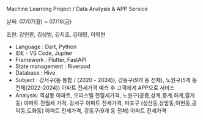Machine Learning Project / Data Analysis & APP Service 

날짜: 07/07(월) ~ 07/18(금)

조원: 강인환, 김상범, 김지호, 김태민, 이학현


- Language : Dart, Python
- IDE - VS Code, Jupiter
- Framework : Flutter, FastAPI
- State management :  Riverpod
- Database : Hive
- Subject : 강서구(동 통합 / (2020 - 2024)), 강동구(9개 동 전체), 노원구(5개 동 전체(2022-2024)) 아파트 전세가격 예측 후 고객에게 APP으로 서비스
- Analysis: 역삼동 아파트, 오피스텔 전월세가격, 노원구(공릉,상계,중계,하계,월게동) 아파트 전월세 가격, 강서구 아파트 전세가격, 마포구 (성산동,상암동,아현동,공덕동,도화동) 아파트 전세가격, 강동구(9개 동 전체) 아파트 전세가격 

